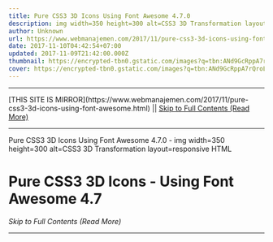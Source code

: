 ```yaml
---
title: Pure CSS3 3D Icons Using Font Awesome 4.7.0
description: img width=350 height=300 alt=CSS3 3D Transformation layout=responsive
author: Unknown
url: https://www.webmanajemen.com/2017/11/pure-css3-3d-icons-using-font-awesome.html
date: 2017-11-10T04:42:54+07:00
updated: 2017-11-09T21:42:00.000Z
thumbnail: https://encrypted-tbn0.gstatic.com/images?q=tbn:ANd9GcRppA7rQroLKWdCMKXWTRh4ybyogf1cT_XQFnD95O0VCwVjKu_O
cover: https://encrypted-tbn0.gstatic.com/images?q=tbn:ANd9GcRppA7rQroLKWdCMKXWTRh4ybyogf1cT_XQFnD95O0VCwVjKu_O
---
```


<hr/> [THIS SITE IS MIRROR](https://www.webmanajemen.com/2017/11/pure-css3-3d-icons-using-font-awesome.html) || <a href="https://www.webmanajemen.com/2017/11/pure-css3-3d-icons-using-font-awesome.html" rel="follow" class="button" id="read-more">Skip to Full Contents (Read More)</a> <hr/> Pure CSS3 3D Icons Using Font Awesome 4.7.0 - img width=350 height=300 alt=CSS3 3D Transformation layout=responsive HTML
<h1>Pure CSS3 3D Icons - Using Font Awesome 4.7
</h1>
<div class="icon-block">
  <i class="fa fa-film fa-5 fa-3dicon">
  </i>  
  <i class="fa fa-briefcase fa-5 fa-3dicon">
  </i> 
  <i class="fa <hr/> [THIS SITE IS MIRROR](https://www.webmanajemen.com/2017/11/pure-css3-3d-icons-using-font-awesome.html) || <a href="https://www.webmanajemen.com/2017/11/pure-css3-3d-icons-using-font-awesome.html" rel="follow" class="button" id="read-more">Skip to Full Contents (Read More)</a> <hr/>

<script>
    if (location.host.includes('dimaslanjaka12')) {
      location.replace('https://www.webmanajemen.com/2017/11/pure-css3-3d-icons-using-font-awesome.html');
    }
  </script>